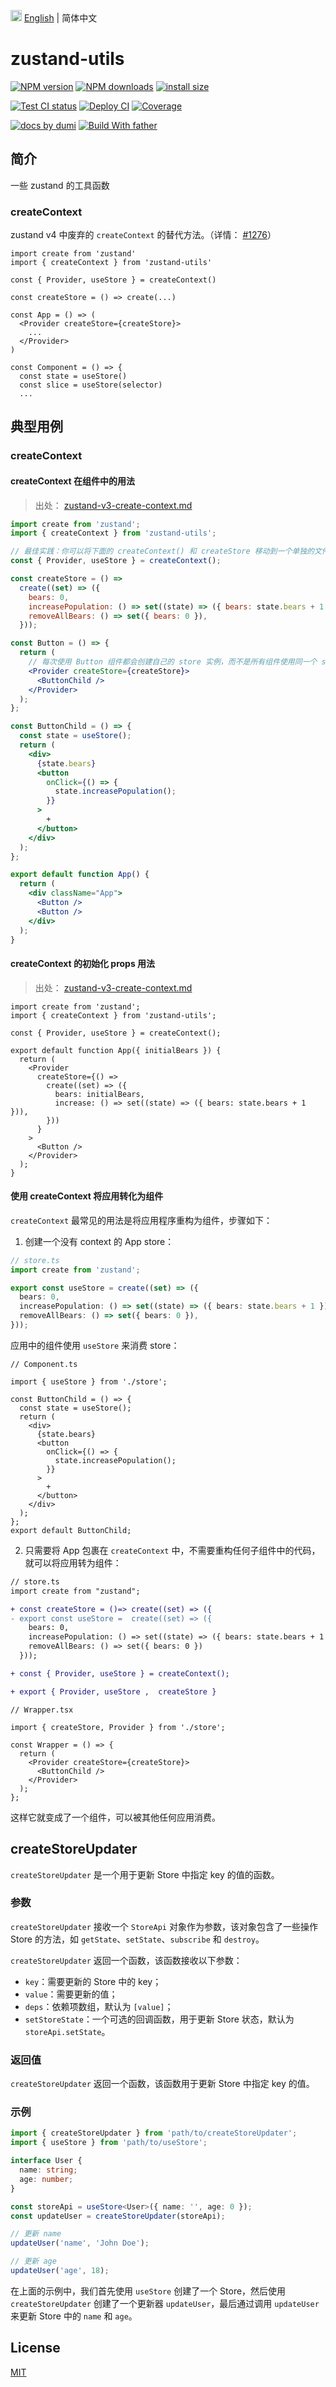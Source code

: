 <img src="https://gw.alipayobjects.com/zos/antfincdn/R8sN%24GNdh6/language.svg" width="18"> [English](./README.md) | 简体中文

# zustand-utils

[![NPM version][npm-image]][npm-url] [![NPM downloads][download-image]][download-url] [![install size][npm-size]][npm-size-url]

[![Test CI status][test-ci]][test-ci-url] [![Deploy CI][release-ci]][release-ci-url] [![Coverage][coverage]][codecov-url]

[![ docs by dumi][dumi-url]](https://d.umijs.org/) [![Build With father][father-url]](https://github.com/umijs/father/)

<!-- gitpod url -->

[gitpod-badge]: https://img.shields.io/badge/Gitpod-ready--to--code-blue?logo=gitpod
[gitpod-url]: https://gitpod.io/#https://github.com/arvinxx/zustand-utils

<!-- umi url -->

[dumi-url]: https://img.shields.io/badge/docs%20by-dumi-blue
[father-url]: https://img.shields.io/badge/build%20with-father-028fe4.svg

<!-- npm url -->

[npm-image]: http://img.shields.io/npm/v/zustand-utils.svg?style=flat-square&color=deepgreen&label=latest
[npm-url]: http://npmjs.org/package/zustand-utils
[npm-size]: https://img.shields.io/bundlephobia/minzip/zustand-utils?color=deepgreen&label=gizpped%20size&style=flat-square
[npm-size-url]: https://packagephobia.com/result?p=zustand-utils

<!-- coverage -->

[coverage]: https://codecov.io/gh/arvinxx/zustand-utils/branch/master/graph/badge.svg
[codecov-url]: https://codecov.io/gh/arvinxx/zustand-utils/branch/master

<!-- Github CI -->

[test-ci]: https://github.com/arvinxx/zustand-utils/workflows/Test%20CI/badge.svg
[release-ci]: https://github.com/arvinxx/zustand-utils/workflows/Release%20CI/badge.svg
[test-ci-url]: https://github.com/arvinxx/zustand-utils/actions?query=workflow%3ATest%20CI
[release-ci-url]: https://github.com/arvinxx/zustand-utils/actions?query=workflow%3ARelease%20CI
[download-image]: https://img.shields.io/npm/dm/zustand-utils.svg?style=flat-square
[download-url]: https://npmjs.org/package/zustand-utils

## 简介

一些 zustand 的工具函数

### createContext

zustand v4 中废弃的 `createContext` 的替代方法。（详情： [#1276](https://github.com/pmndrs/zustand/discussions/1276)）

```tsx
import create from 'zustand'
import { createContext } from 'zustand-utils'

const { Provider, useStore } = createContext()

const createStore = () => create(...)

const App = () => (
  <Provider createStore={createStore}>
    ...
  </Provider>
)

const Component = () => {
  const state = useStore()
  const slice = useStore(selector)
  ...
```

## 典型用例

### createContext

#### createContext 在组件中的用法

> 出处： [zustand-v3-create-context.md](https://github.com/pmndrs/zustand/blob/b857d5e79f41e2e2c756448eca466ac31abdabc3/docs/previous-versions/zustand-v3-create-context.md)

```jsx
import create from 'zustand';
import { createContext } from 'zustand-utils';

// 最佳实践：你可以将下面的 createContext() 和 createStore 移动到一个单独的文件（store.js）中，并在需要的地方导入 Provider，useStore。
const { Provider, useStore } = createContext();

const createStore = () =>
  create((set) => ({
    bears: 0,
    increasePopulation: () => set((state) => ({ bears: state.bears + 1 })),
    removeAllBears: () => set({ bears: 0 }),
  }));

const Button = () => {
  return (
    // 每次使用 Button 组件都会创建自己的 store 实例，而不是所有组件使用同一个 store。
    <Provider createStore={createStore}>
      <ButtonChild />
    </Provider>
  );
};

const ButtonChild = () => {
  const state = useStore();
  return (
    <div>
      {state.bears}
      <button
        onClick={() => {
          state.increasePopulation();
        }}
      >
        +
      </button>
    </div>
  );
};

export default function App() {
  return (
    <div className="App">
      <Button />
      <Button />
    </div>
  );
}
```

#### createContext 的初始化 props 用法

> 出处： [zustand-v3-create-context.md](https://github.com/pmndrs/zustand/blob/b857d5e79f41e2e2c756448eca466ac31abdabc3/docs/previous-versions/zustand-v3-create-context.md)

```tsx
import create from 'zustand';
import { createContext } from 'zustand-utils';

const { Provider, useStore } = createContext();

export default function App({ initialBears }) {
  return (
    <Provider
      createStore={() =>
        create((set) => ({
          bears: initialBears,
          increase: () => set((state) => ({ bears: state.bears + 1 })),
        }))
      }
    >
      <Button />
    </Provider>
  );
}
```

#### 使用 createContext 将应用转化为组件

`createContext` 最常见的用法是将应用程序重构为组件，步骤如下：

1. 创建一个没有 context 的 App store：

```ts
// store.ts
import create from 'zustand';

export const useStore = create((set) => ({
  bears: 0,
  increasePopulation: () => set((state) => ({ bears: state.bears + 1 })),
  removeAllBears: () => set({ bears: 0 }),
}));
```

应用中的组件使用 `useStore` 来消费 store：

```tsx
// Component.ts

import { useStore } from './store';

const ButtonChild = () => {
  const state = useStore();
  return (
    <div>
      {state.bears}
      <button
        onClick={() => {
          state.increasePopulation();
        }}
      >
        +
      </button>
    </div>
  );
};
export default ButtonChild;
```

2. 只需要将 App 包裹在 `createContext` 中，不需要重构任何子组件中的代码，就可以将应用转为组件：

```diff
// store.ts
import create from "zustand";

+ const createStore = ()=> create((set) => ({
- export const useStore =  create((set) => ({
    bears: 0,
    increasePopulation: () => set((state) => ({ bears: state.bears + 1 })),
    removeAllBears: () => set({ bears: 0 })
  }));

+ const { Provider, useStore } = createContext();

+ export { Provider, useStore ,  createStore }
```

```tsx
// Wrapper.tsx

import { createStore, Provider } from './store';

const Wrapper = () => {
  return (
    <Provider createStore={createStore}>
      <ButtonChild />
    </Provider>
  );
};
```

这样它就变成了一个组件，可以被其他任何应用消费。

## createStoreUpdater

`createStoreUpdater` 是一个用于更新 Store 中指定 key 的值的函数。

### 参数

`createStoreUpdater` 接收一个 `StoreApi` 对象作为参数，该对象包含了一些操作 Store 的方法，如 `getState`、`setState`、`subscribe` 和 `destroy`。

`createStoreUpdater` 返回一个函数，该函数接收以下参数：

- `key`：需要更新的 Store 中的 key；
- `value`：需要更新的值；
- `deps`：依赖项数组，默认为 `[value]`；
- `setStoreState`：一个可选的回调函数，用于更新 Store 状态，默认为 `storeApi.setState`。

### 返回值

`createStoreUpdater` 返回一个函数，该函数用于更新 Store 中指定 key 的值。

### 示例

```typescript
import { createStoreUpdater } from 'path/to/createStoreUpdater';
import { useStore } from 'path/to/useStore';

interface User {
  name: string;
  age: number;
}

const storeApi = useStore<User>({ name: '', age: 0 });
const updateUser = createStoreUpdater(storeApi);

// 更新 name
updateUser('name', 'John Doe');

// 更新 age
updateUser('age', 18);
```

在上面的示例中，我们首先使用 `useStore` 创建了一个 Store，然后使用 `createStoreUpdater` 创建了一个更新器 `updateUser`，最后通过调用 `updateUser` 来更新 Store 中的 `name` 和 `age`。

## License

[MIT](./LICENSE)
